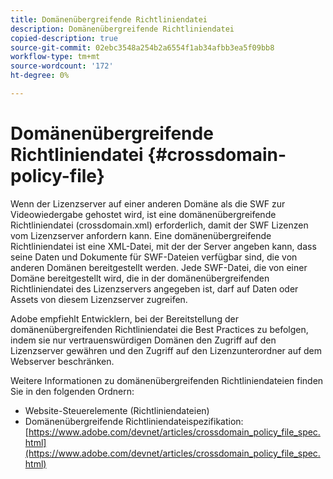 ```yaml
---
title: Domänenübergreifende Richtliniendatei
description: Domänenübergreifende Richtliniendatei
copied-description: true
source-git-commit: 02ebc3548a254b2a6554f1ab34afbb3ea5f09bb8
workflow-type: tm+mt
source-wordcount: '172'
ht-degree: 0%

---
```


# Domänenübergreifende Richtliniendatei {#crossdomain-policy-file}

Wenn der Lizenzserver auf einer anderen Domäne als die SWF zur Videowiedergabe gehostet wird, ist eine domänenübergreifende Richtliniendatei (crossdomain.xml) erforderlich, damit der SWF Lizenzen vom Lizenzserver anfordern kann. Eine domänenübergreifende Richtliniendatei ist eine XML-Datei, mit der der Server angeben kann, dass seine Daten und Dokumente für SWF-Dateien verfügbar sind, die von anderen Domänen bereitgestellt werden. Jede SWF-Datei, die von einer Domäne bereitgestellt wird, die in der domänenübergreifenden Richtliniendatei des Lizenzservers angegeben ist, darf auf Daten oder Assets von diesem Lizenzserver zugreifen.

Adobe empfiehlt Entwicklern, bei der Bereitstellung der domänenübergreifenden Richtliniendatei die Best Practices zu befolgen, indem sie nur vertrauenswürdigen Domänen den Zugriff auf den Lizenzserver gewähren und den Zugriff auf den Lizenzunterordner auf dem Webserver beschränken.

Weitere Informationen zu domänenübergreifenden Richtliniendateien finden Sie in den folgenden Ordnern:

* Website-Steuerelemente (Richtliniendateien)
* Domänenübergreifende Richtliniendateispezifikation: [https://www.adobe.com/devnet/articles/crossdomain_policy_file_spec.html](https://www.adobe.com/devnet/articles/crossdomain_policy_file_spec.html)
